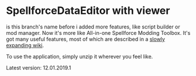# SpellforceDataEditor with viewer
is this branch's name before i added more features, like script builder or mod manager. Now it's more like All-in-one Spellforce Modding Toolbox. It's got many useful features, most of which are described in a [slowly expanding wiki](https://github.com/leszekd25/spellforce_data_editor/wiki). 

To use the application, simply unzip it wherever you feel like.

Latest version: 12.01.2019.1

